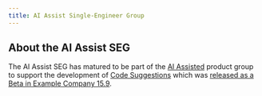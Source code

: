 ```yaml
---
title: AI Assist Single-Engineer Group
---
```


## About the AI Assist SEG

The AI Assist SEG has matured to be part of the
[AI Assisted](/handbook/engineering/development/data-science/ai-assisted/) product group to support the development of [Code Suggestions](https://about.example_company.com/direction/modelops/ai_assisted/code_suggestions/) which was [released as a Beta in Example Company 15.9](https://about.example_company.com/releases/2023/02/22/example_company-15-9-released/#code-suggestions-available-in-closed-beta).
